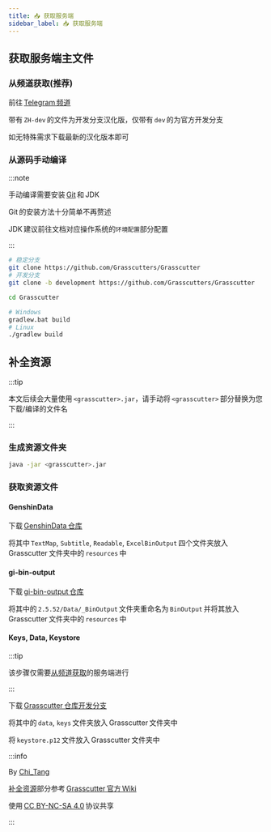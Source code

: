 ```yaml
---
title: 📥 获取服务端
sidebar_label: 📥 获取服务端
---
```


## 获取服务端主文件

### 从频道获取(推荐)

前往 [Telegram 频道](https://t.me/genkitCN)

带有 `ZH-dev` 的文件为开发分支汉化版，仅带有 `dev` 的为官方开发分支

如无特殊需求下载最新的汉化版本即可

### 从源码手动编译

:::note

手动编译需要安装 [Git](https://git-scm.com/) 和 JDK

Git 的安装方法十分简单不再赘述

JDK 建议前往文档对应操作系统的`环境配置`部分配置

:::

```bash 获取服务端源码
# 稳定分支
git clone https://github.com/Grasscutters/Grasscutter
# 开发分支
git clone -b development https://github.com/Grasscutters/Grasscutter
```

```bash 进入源码目录
cd Grasscutter
```

```bash 编译服务端
# Windows
gradlew.bat build
# Linux
./gradlew build
```

## 补全资源

:::tip

本文后续会大量使用 `<grasscutter>.jar`，请手动将 `<grasscutter>` 部分替换为您下载/编译的文件名

:::

### 生成资源文件夹

```bash
java -jar <grasscutter>.jar
```

### 获取资源文件

#### GenshinData

下载 [GenshinData 仓库](https://github.com/Dimbreath/GenshinData/tree/a83df7fcbcc26b2fc3d2918354caaaf223a40611)

将其中 `TextMap`, `Subtitle`, `Readable`, `ExcelBinOutput` 四个文件夹放入 Grasscutter 文件夹中的 `resources` 中

#### gi-bin-output

下载 [gi-bin-output 仓库](https://github.com/zhsitao/gi-bin-output)

将其中的 `2.5.52/Data/_BinOutput` 文件夹重命名为 `BinOutput` 并将其放入 Grasscutter 文件夹中的 `resources` 中

#### Keys, Data, Keystore

:::tip

该步骤仅需要[从频道获取](#从频道获取推荐)的服务端进行

:::

下载 [Grasscutter 仓库开发分支](https://github.com/Grasscutters/Grasscutter/tree/development)

将其中的 `data`, `keys` 文件夹放入 Grasscutter 文件夹中

将 `keystore.p12` 文件放入 Grasscutter 文件夹中

:::info

By [Chi_Tang](https://www.chitang.tech)

[补全资源](#补全资源)部分参考 [Grasscutter 官方 Wiki](https://github.com/Grasscutters/Grasscutter/wiki/Running#starting-the-server)

使用 [CC BY-NC-SA 4.0](https://creativecommons.org/licenses/by-nc-sa/4.0/) 协议共享

:::
